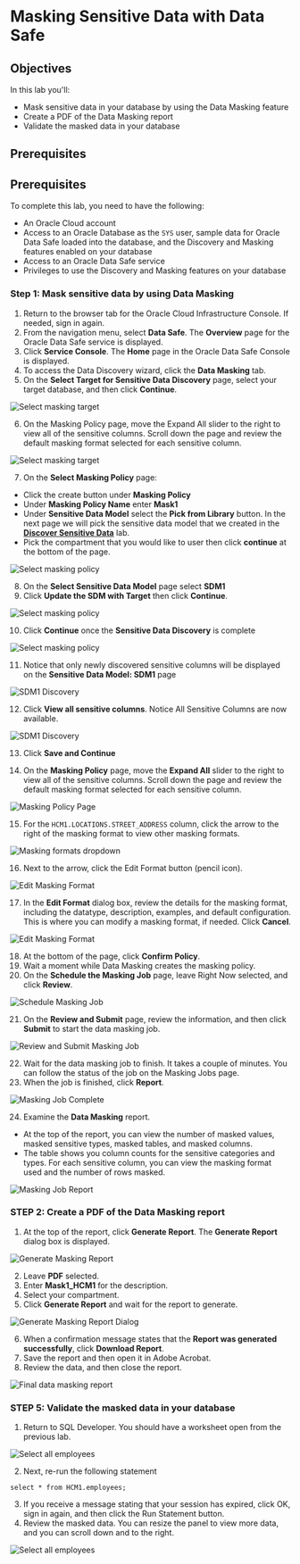 # Masking Sensitive Data with Data Safe

## Objectives

In this lab you'll:

- Mask sensitive data in your database by using the Data Masking feature
- Create a PDF of the Data Masking report
- Validate the masked data in your database

## Prerequisites

## Prerequisites

To complete this lab, you need to have the following:

- An Oracle Cloud account
- Access to an Oracle Database as the `SYS` user, sample data for Oracle Data Safe loaded into the database, and the Discovery and Masking features enabled on your database
- Access to an Oracle Data Safe service
- Privileges to use the Discovery and Masking features on your database

### **Step 1:** Mask sensitive data by using Data Masking

1. Return to the browser tab for the Oracle Cloud Infrastructure Console. If needed, sign in again.
2. From the navigation menu, select **Data Safe**. The **Overview** page for the Oracle Data Safe service is displayed.
3. Click **Service Console**. The **Home** page in the Oracle Data Safe Console is displayed.
4. To access the Data Discovery wizard, click the **Data Masking** tab.
5. On the **Select Target for Sensitive Data Discovery** page, select your target database, and then click **Continue**.

![Select masking target](images/select-masking-target.png)

6. On the Masking Policy page, move the Expand All slider to the right to view all of the sensitive columns. Scroll down the page and review the default masking format selected for each sensitive column.

![Select masking target](images/select-masking-target.png)

7. On the **Select Masking Policy** page:
 - Click the create button under **Masking Policy**
 - Under **Masking Policy Name** enter **Mask1**
 - Under **Sensitive Data Model** select the **Pick from Library** button. In the next page we will pick the sensitive data model that we created in the [**Discover Sensitive Data**](discovery.md) lab.
 - Pick the compartment that you would like to user then click **continue** at the bottom of the page.

![Select masking policy](images/select-masking-policy.png)

 8. On the **Select Sensitive Data Model** page select **SDM1**
 9. Click **Update the SDM with Target** then click **Continue**.

![Select masking policy](images/select-sd-model.png)

10. Click **Continue** once the **Sensitive Data Discovery** is complete

![Select masking policy](images/sdm-discovery-complete.png)

11. Notice that only newly discovered sensitive columns will be displayed on the  **Sensitive Data Model: SDM1** page

![SDM1 Discovery](images/sdm1-discovery.png)

12. Click **View all sensitive columns**. Notice All Sensitive Columns are now available.

![SDM1 Discovery](images/sdm1-discovery-all.png)

13. Click **Save and Continue**

14. On the **Masking Policy** page, move the **Expand All** slider to the right to view all of the sensitive columns. Scroll down the page and review the default masking format selected for each sensitive column.

![Masking Policy Page](images/masking-policy.png)

15. For the `HCM1.LOCATIONS.STREET_ADDRESS` column, click the arrow to the right of the masking format to view other masking formats.

![Masking formats dropdown](images/masking-formats.png)

16. Next to the arrow, click the Edit Format button (pencil icon).

![Edit Masking Format](images/edit-format.png)

17. In the **Edit Format** dialog box, review the details for the masking format, including the datatype, description, examples, and default configuration. This is where you can modify a masking format, if needed. Click **Cancel**.

 ![Edit Masking Format](images/edit-format-page.png)

18. At the bottom of the page, click **Confirm Policy**.
19. Wait a moment while Data Masking creates the masking policy.
20. On the **Schedule the Masking Job** page, leave Right Now selected, and click **Review**.

  ![Schedule Masking Job](images/schedule-masking-job.png)

21. On the **Review and Submit** page, review the information, and then click **Submit** to start the data masking job.

![Review and Submit Masking Job](images/review-submit.png)

22. Wait for the data masking job to finish. It takes a couple of minutes. You can follow the status of the job on the Masking Jobs page.
23. When the job is finished, click **Report**.

![Masking Job Complete](images/masking-complete.png)

24. Examine the **Data Masking** report.
 - At the top of the report, you can view the number of masked values, masked sensitive types, masked tables, and masked columns.
 - The table shows you column counts for the sensitive categories and types. For each sensitive column, you can view the masking format used and the number of rows masked.

![Masking Job Report](images/masking-report.png)

### **STEP 2:** Create a PDF of the Data Masking report

1. At the top of the report, click **Generate Report**. The **Generate Report** dialog box is displayed.

![Generate Masking Report](images/generate-report.png)

2. Leave **PDF** selected.
3. Enter **Mask1_HCM1** for the description.
4. Select your compartment.
5. Click **Generate Report** and wait for the report to generate.

 ![Generate Masking Report Dialog](images/generate-report-page.png)

6. When a confirmation message states that the **Report was generated successfully**, click **Download Report**.
7. Save the report and then open it in Adobe Acrobat.
8. Review the data, and then close the report.

 ![Final data masking report](images/data-masking-report.png)

### **STEP 5:** Validate the masked data in your database

1. Return to SQL Developer. You should have a worksheet open from the previous lab.

![Select all employees](images/select-all.png)

2. Next, re-run the following statement

```
select * from HCM1.employees;
```

3. If you receive a message stating that your session has expired, click OK, sign in again, and then click the Run Statement button.
4. Review the masked data. You can resize the panel to view more data, and you can scroll down and to the right.

![Select all employees](images/masked-data.png)
